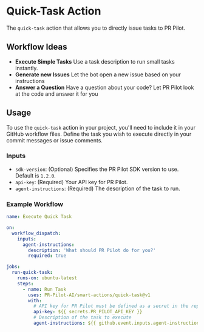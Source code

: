 # Quick-Task Action

The `quick-task` action that allows you to directly issue tasks to PR Pilot.

## Workflow Ideas

- **Execute Simple Tasks** Use a task description to run small tasks instantly.
- **Generate new Issues** Let the bot open a new issue based on your instructions
- **Answer a Question** Have a question about your code? Let PR Pilot look at the code and answer it for you

## Usage

To use the `quick-task` action in your project, you'll need to include it in your GitHub workflow files. Define the task you wish to execute directly in your commit messages or issue comments.

### Inputs

- `sdk-version`: (Optional) Specifies the PR Pilot SDK version to use. Default is `1.2.0`.
- `api-key`: (Required) Your API key for PR Pilot.
- `agent-instructions`: (Required) The description of the task to run.

### Example Workflow

```yaml
name: Execute Quick Task

on:
  workflow_dispatch:
    inputs:
      agent-instructions:
        description: 'What should PR Pilot do for you?'
        required: true

jobs:
  run-quick-task:
    runs-on: ubuntu-latest
    steps:
      - name: Run Task
        uses: PR-Pilot-AI/smart-actions/quick-task@v1
        with:
          # API key for PR Pilot must be defined as a secret in the repository
          api-key: ${{ secrets.PR_PILOT_API_KEY }}
          # Description of the task to execute
          agent-instructions: ${{ github.event.inputs.agent-instructions }}
```
